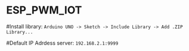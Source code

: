 # ESP_PWM_IOT

#Install library:
`Arduino UNO -> Sketch -> Include Library -> Add .ZIP Library...`

#Default IP Adrdess server:
`192.168.2.1:9999`
